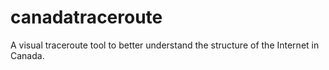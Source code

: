 # canadatraceroute
A visual traceroute tool to better understand the structure of the Internet in Canada.
